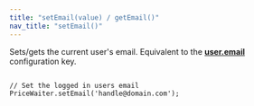 ```yaml
---
title: "setEmail(value) / getEmail()"
nav_title: "setEmail()"
---
```


Sets/gets the current user's email. Equivalent to the [__user.email__](/widget/documentation.html#_widget/user.md) configuration key.

<pre><code class="javascript">
// Set the logged in users email
PriceWaiter.setEmail('handle@domain.com');
</code></pre>
